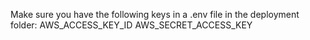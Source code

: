 Make sure you have the following keys in a .env file in the deployment folder:
AWS_ACCESS_KEY_ID
AWS_SECRET_ACCESS_KEY
